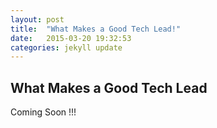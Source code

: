 ```yaml
---
layout: post
title:  "What Makes a Good Tech Lead!"
date:   2015-03-20 19:32:53
categories: jekyll update
---
```


## What Makes a Good Tech Lead

Coming Soon !!!
